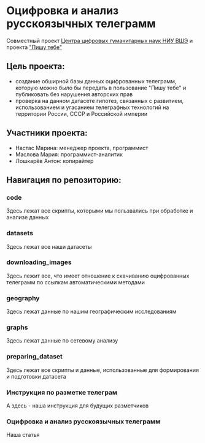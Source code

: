 # Оцифровка и анализ русскоязычных телеграмм
Совместный проект [Центра цифровых гуманитарных наук НИУ ВШЭ](https://hum.hse.ru/digital/) и проекта ["Пишу тебе"](https://sysblok.ru/postcards/)

Цель проекта:
-------------------------
- создание обширной базы данных оцифрованных телеграмм, которую можно было бы передать в пользование "Пишу тебе" и публиковать без нарушения авторских прав
- проверка на данном датасете гипотез, связанных с развитием, использованием и угасанием телеграфных технологий на территории России, СССР и Российской империи

Участники проекта:
-------------------------
- Настас Марина: менеджер проекта, программист
- Маслова Мария: программист-аналитик
- Лошкарёв Антон: копирайтер
 
Навигация по репозиторию:
-------------------------
### code
Здесь лежат все скрипты, которыми мы пользвались при обработке и анализе данных
### datasets
Здесь лежат все наши датасеты
### downloading_images
Здесь лежит все, что имеет отношение к скачиванию оцифрованных телеграмм по ссылкам автоматическими методами
### geography
Здесь лежат данные по нашим географическим исследованиям
### graphs
Здесь лежат данные по сетевому анализу
### preparing_dataset
Здесь лежат все скрипты и данные, использованные для формирования и подготовки датасета
### Инструкция по разметке телеграм
А здесь - наша инструкция для будущих разметчиков
### Оцифровка и анализ русскоязычных телеграмм
Наша статья
